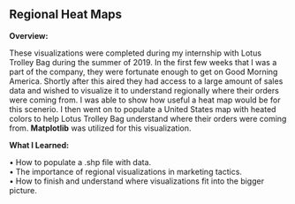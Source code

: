 ## Regional Heat Maps


**Overview:**

These visualizations were completed during my internship with Lotus Trolley Bag during the summer of 2019.  In the first few weeks
that I was a part of the company, they were fortunate enough to get on Good Morning America.  Shortly after this aired they had
access to a large amount of sales data and wished to visualize it to understand regionally where their orders were coming from. 
I was able to show how useful a heat map would be for this scenerio.  I then went on to populate a United States map with heated
colors to help Lotus Trolley Bag understand where their orders were coming from.  **Matplotlib** was utilized for this visualization.

**What I Learned:**

•	How to populate a .shp file with data.
<br>
•	The importance of regional visualizations in marketing tactics.
<br>
•	How to finish and understand where visualizations fit into the bigger picture.
